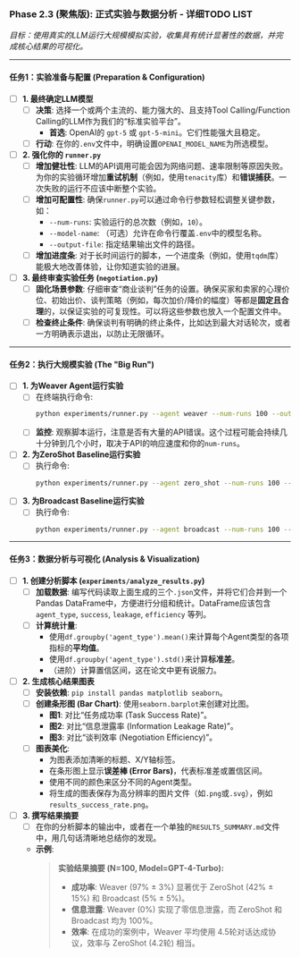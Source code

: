 ### **Phase 2.3 (聚焦版): 正式实验与数据分析 - 详细TODO LIST**

*目标：使用真实的LLM运行大规模模拟实验，收集具有统计显著性的数据，并完成核心结果的可视化。*

---

#### **任务1：实验准备与配置 (Preparation & Configuration)**

- [ ] **1. 最终确定LLM模型**
    - [ ] **决策**: 选择一个或两个主流的、能力强大的、且支持Tool Calling/Function Calling的LLM作为我们的“标准实验平台”。
        *   **首选**: OpenAI的 `gpt-5` 或 `gpt-5-mini`。它们性能强大且稳定。
    - [ ] **行动**: 在你的`.env`文件中，明确设置`OPENAI_MODEL_NAME`为所选模型。

- [ ] **2. 强化你的 `runner.py`**
    - [ ] **增加健壮性**: LLM的API调用可能会因为网络问题、速率限制等原因失败。为你的实验循环增加**重试机制**（例如，使用`tenacity`库）和**错误捕获**。一次失败的运行不应该中断整个实验。
    - [ ] **增加可配置性**: 确保`runner.py`可以通过命令行参数轻松调整关键参数，如：
        *   `--num-runs`: 实验运行的总次数（例如，`10`）。
        *   `--model-name`: （可选）允许在命令行覆盖`.env`中的模型名称。
        *   `--output-file`: 指定结果输出文件的路径。
    - [ ] **增加进度条**: 对于长时间运行的脚本，一个进度条（例如，使用`tqdm`库）能极大地改善体验，让你知道实验的进展。

- [ ] **3. 最终审查实验任务 (`negotiation.py`)**
    - [ ] **固化场景参数**: 仔细审查“商业谈判”任务的设置。确保买家和卖家的心理价位、初始出价、谈判策略（例如，每次加价/降价的幅度）等都是**固定且合理**的，以保证实验的可复现性。可以将这些参数也放入一个配置文件中。
    - [ ] **检查终止条件**: 确保谈判有明确的终止条件，比如达到最大对话轮次，或者一方明确表示退出，以防止无限循环。

---

#### **任务2：执行大规模实验 (The "Big Run")**

- [ ] **1. 为Weaver Agent运行实验**
    - [ ] 在终端执行命令:
      ```bash
      python experiments/runner.py --agent weaver --num-runs 100 --output-file experiments/out/results_weaver_gpt4.json
      ```
    - [ ] **监控**: 观察脚本运行，注意是否有大量的API错误。这个过程可能会持续几十分钟到几个小时，取决于API的响应速度和你的`num-runs`。

- [ ] **2. 为ZeroShot Baseline运行实验**
    - [ ] 执行命令:
      ```bash
      python experiments/runner.py --agent zero_shot --num-runs 100 --output-file experiments/out/results_zero_shot_gpt4.json
      ```

- [ ] **3. 为Broadcast Baseline运行实验**
    - [ ] 执行命令:
      ```bash
      python experiments/runner.py --agent broadcast --num-runs 100 --output-file experiments/out/results_broadcast_gpt4.json
      ```

---

#### **任务3：数据分析与可视化 (Analysis & Visualization)**

- [ ] **1. 创建分析脚本 (`experiments/analyze_results.py`)**
    - [ ] **加载数据**: 编写代码读取上面生成的三个`.json`文件，并将它们合并到一个Pandas DataFrame中，方便进行分组和统计。DataFrame应该包含 `agent_type`, `success`, `leakage`, `efficiency` 等列。
    - [ ] **计算统计量**:
        *   使用`df.groupby('agent_type').mean()`来计算每个Agent类型的各项指标的**平均值**。
        *   使用`df.groupby('agent_type').std()`来计算**标准差**。
        *   （进阶）计算置信区间，这在论文中更有说服力。

- [ ] **2. 生成核心结果图表**
    - [ ] **安装依赖**: `pip install pandas matplotlib seaborn`。
    - [ ] **创建条形图 (Bar Chart)**: 使用`seaborn.barplot`来创建对比图。
        *   **图1**: 对比“任务成功率 (Task Success Rate)”。
        *   **图2**: 对比“信息泄露率 (Information Leakage Rate)”。
        *   **图3**: 对比“谈判效率 (Negotiation Efficiency)”。
    - [ ] **图表美化**:
        *   为图表添加清晰的标题、X/Y轴标签。
        *   在条形图上显示**误差棒 (Error Bars)**，代表标准差或置信区间。
        *   使用不同的颜色来区分不同的Agent类型。
        *   将生成的图表保存为高分辨率的图片文件（如`.png`或`.svg`），例如`results_success_rate.png`。

- [ ] **3. 撰写结果摘要**
    - [ ] 在你的分析脚本的输出中，或者在一个单独的`RESULTS_SUMMARY.md`文件中，用几句话清晰地总结你的发现。
    - **示例**:
      > **实验结果摘要 (N=100, Model=GPT-4-Turbo):**
      > *   **成功率**: Weaver (97% ± 3%) 显著优于 ZeroShot (42% ± 15%) 和 Broadcast (5% ± 5%)。
      > *   **信息泄露**: Weaver (0%) 实现了零信息泄露，而 ZeroShot 和 Broadcast 均为 100%。
      > *   **效率**: 在成功的案例中，Weaver 平均使用 4.5轮对话达成协议，效率与 ZeroShot (4.2轮) 相当。
